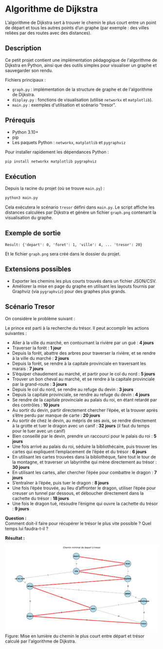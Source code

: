 # Algorithme de Dijkstra

L’algorithme de Dijkstra sert à trouver le chemin le plus court entre un point de départ et tous les autres points d’un graphe (par exemple : des villes reliées par des routes avec des distances).

## Description

Ce petit projet contient une implémentation pédagogique de l'algorithme de Dijkstra en Python, ainsi que des outils simples pour visualiser un graphe et sauvegarder son rendu.

Fichiers principaux :
- `graph.py` : implémentation de la structure de graphe et de l'algorithme de Dijkstra.
- `display.py` : fonctions de visualisation (utilise `networkx` et `matplotlib`).
- `main.py` : exemples d'utilisation et scénario "tresor".

## Prérequis

- Python 3.10+
- pip
- Les paquets Python : `networkx`, `matplotlib` et `pygraphviz` 

Pour installer rapidement les dépendances Python :

```bash
pip install networkx matplotlib pygraphviz
```

## Exécution

Depuis la racine du projet (où se trouve `main.py`) :

```bash
python3 main.py
```

Cela exécutera le scénario `tresor` défini dans `main.py`. Le script affiche les distances calculées par Dijkstra et génère un fichier `graph.png` contenant la visualisation du graphe.

## Exemple de sortie

```
Result: {'depart': 0, 'foret': 1, 'ville': 4, ... 'tresor': 20}
```

Et le fichier `graph.png` sera créé dans le dossier du projet.

## Extensions possibles

- Exporter les chemins les plus courts trouvés dans un fichier JSON/CSV.
- Améliorer la mise en page du graphe en utilisant les layouts fournis par Graphviz (via `pygraphviz`) pour des graphes plus grands.


## Scénario Tresor
On considère le problème suivant :

Le prince est parti à la recherche du trésor. Il peut accomplir les actions suivantes :

- Aller à la ville du marché, en contournant la rivière par un gué : **4 jours**
- Traverser la forêt : **1 jour**
- Depuis la forêt, abattre des arbres pour traverser la rivière, et se rendre à la ville du marché : **2 jours**
- Depuis la forêt, se rendre à la capitale provinciale en traversant les marais : **7 jours**
- S’équiper chaudement au marché, et partir pour le col du nord : **5 jours**
- Trouver un bon cheval au marché, et se rendre à la capitale provinciale par la grand-route : **3 jours**
- Depuis le col du nord, se rendre au refuge du devin : **3 jours**
- Depuis la capitale provinciale, se rendre au refuge du devin : **4 jours**
- Se rendre de la capitale provinciale au palais du roi, en étant retardé par des contrôles : **10 jours**
- Au sortir du devin, partir directement chercher l’épée, et la trouver après s’être perdu par manque de carte : **20 jours**
- Au sortir de chez le devin, au mépris de ses avis, se rendre directement à la grotte et tuer le dragon avec un canif : **32 jours** (il faut du temps pour le tuer avec un canif)
- Bien conseillé par le devin, prendre un raccourci pour le palais du roi : **5 jours**
- Une fois arrivé au palais du roi, séduire la bibliothécaire, puis trouver les cartes qui expliquent l’emplacement de l’épée et du trésor : **6 jours**
- En utilisant les cartes trouvées dans la bibliothèque, faire tout le tour de la montagne, et traverser un labyrinthe qui mène directement au trésor : **30 jours**
- En utilisant les cartes, aller chercher l’épée pour combattre le dragon : **7 jours**
- S’entraîner à l’épée, puis tuer le dragon : **8 jours**
- Une fois l’épée trouvée, au lieu d’affronter le dragon, utiliser l’épée pour creuser un tunnel par dessous, et déboucher directement dans la cachette du trésor : **18 jours**
- Une fois le dragon tué, résoudre l’énigme qui ouvre la cachette du trésor : **9 jours**

**Question :**  
Comment doit-il faire pour récupérer le trésor le plus vite possible ? Quel temps lui faudra-t-il ?


**Résultat :**  

![tresor_graph_result.png](tresor_graph_result.png)
Figure: Mise en lumière du chemin le plus court entre départ et trésor calculé par l'algorithme de Dijkstra.